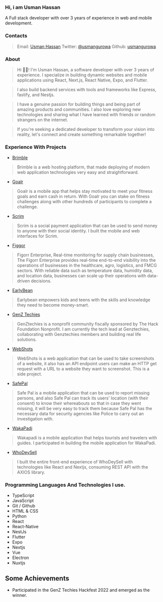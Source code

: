 ### Hi, i am Usman Hassan
A Full stack developer with over 3 years of experience in web and mobile development.
### Contacts
> Email: [Usman Hassan](mailto:usmanhassangu@gmail.com)
> Twitter: [@usmangurowa](https://twitter.com/usmangurowa)
> Github: [usmangurowa](https://github.com/usmangurowa)
### About
> Hi 👋🏿!  I'm  Usman Hassan, a software developer with over 3 years of experience. I specialize in building dynamic websites and mobile applications using React, Next.js, React Native, Expo, and Flutter.

>I also build backend services with tools and frameworks like Express, fastify, and Nestjs.

>I have a genuine passion for building things and being part of amazing products and communities. I also love exploring new technologies and sharing what I have learned with friends or random strangers on the internet.

>If  you're  seeking a dedicated developer to transform your vision into reality,  let's  connect and create something remarkable together!

### Experience With Projects
- [Brimble](https://brimble.io)
> Brimble is a web hosting platform, that made deploying of modern web application technologies very easy and straightforward. 
- [Goalr](https://goalr.world)
> Goalr is a mobile app that helps stay motivated to meet your fitness goals and earn cash in return. With Goalr you can stake on fitness challenges along with other hundreds of participants to complete a challenge.
- [Scrim](https://sendscrim.app)
> Scrim is a social payment application that can be used to send money to anyone with their social identity. I built the mobile and web interfaces for Scrim.
- [Figgor](https://play.google.com/store/apps/details?id=com.usmangurowa.figorr)
> Figorr Enterprise, Real-time monitoring for supply chain businesses, The Figorr Enterprise provides real-time end-to-end visibility into the operations of businesses in the healthcare, agro, logistics, and FMCG sectors. With reliable data such as temperature data, humidity data, and location data, businesses can scale up their operations with data-driven decisions.
- [EarlyBean](https://play.google.com/store/apps/details?id=co.earlybean.childapp)
> Earlybean empowers kids and teens with the skills and knowledge they need to become money-smart.
- [GenZ Techies ](https://genztechies.com)
> GenZtechies is a nonprofit community fiscally sponsored by The Hack Foundation Nonprofit. I am currently the tech lead at Genztechies, collaborating with Genztechies members and building real life solutions.
- [WebShots](https://webshot.brimble.app)
>WebShots is a web application that can be used to take screenshots of a website, it also has an API endpoint users can make an HTTP get request with a URL to a website they want to screenshot. This is a side project.
- [SafePal](https://github.com/usmangurowa/safepal)
> Safe Pal is a mobile application that can be used to report missing persons, and also Safe Pal can track its users' location (with their consent) to know their whereabouts so that in case they went missing, it will be very easy to track them because Safe Pal has the necessary data for security agencies like Police to carry out an investigation with.
- [WakaPadi](https://www.wakapadi.io/)
> Wakapadi is a mobile application that helps tourists and travelers with guides. I participated in building the mobile application for WakaPadi.
- [WhoDeySell](https://whodeysell.com.ng)
> I built the entire front-end experience of WhoDeySell with technologies like React and Nextjs, consuming REST API with the AXIOS library.

### Programming Languages And Technologies I use.
- TypeScript
- JavaScript
- Git / Github
- HTML & CSS
- Python
- React
- React-Native 
- NestJs
- Flutter
- Expo
- Nextjs
- Vue
- Electron
- Nuxtjs
## Some Achievements
- Participated in the GenZ Techies Hackfest 2022 and emerged as the winner.
